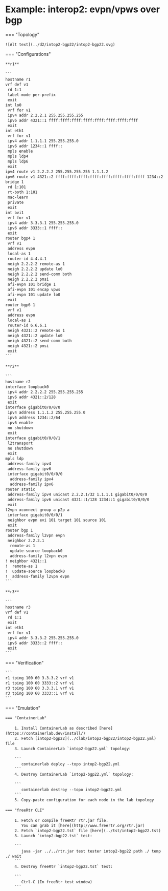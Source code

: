 # Example: interop2: evpn/vpws over bgp

=== "Topology"

    ![Alt text](../d2/intop2-bgp22/intop2-bgp22.svg)

=== "Configurations"

    **r1**

    ```
    hostname r1
    vrf def v1
     rd 1:1
     label-mode per-prefix
     exit
    int lo0
     vrf for v1
     ipv4 addr 2.2.2.1 255.255.255.255
     ipv6 addr 4321::1 ffff:ffff:ffff:ffff:ffff:ffff:ffff:ffff
     exit
    int eth1
     vrf for v1
     ipv4 addr 1.1.1.1 255.255.255.0
     ipv6 addr 1234::1 ffff::
     mpls enable
     mpls ldp4
     mpls ldp6
     exit
    ipv4 route v1 2.2.2.2 255.255.255.255 1.1.1.2
    ipv6 route v1 4321::2 ffff:ffff:ffff:ffff:ffff:ffff:ffff:ffff 1234::2
    bridge 1
     rd 1:101
     rt-both 1:101
     mac-learn
     private
     exit
    int bvi1
     vrf for v1
     ipv4 addr 3.3.3.1 255.255.255.0
     ipv6 addr 3333::1 ffff::
     exit
    router bgp4 1
     vrf v1
     address evpn
     local-as 1
     router-id 4.4.4.1
     neigh 2.2.2.2 remote-as 1
     neigh 2.2.2.2 update lo0
     neigh 2.2.2.2 send-comm both
     neigh 2.2.2.2 pmsi
     afi-evpn 101 bridge 1
     afi-evpn 101 encap vpws
     afi-evpn 101 update lo0
     exit
    router bgp6 1
     vrf v1
     address evpn
     local-as 1
     router-id 6.6.6.1
     neigh 4321::2 remote-as 1
     neigh 4321::2 update lo0
     neigh 4321::2 send-comm both
     neigh 4321::2 pmsi
     exit
    ```

    **r2**

    ```
    hostname r2
    interface loopback0
     ipv4 addr 2.2.2.2 255.255.255.255
     ipv6 addr 4321::2/128
     exit
    interface gigabit0/0/0/0
     ipv4 address 1.1.1.2 255.255.255.0
     ipv6 address 1234::2/64
     ipv6 enable
     no shutdown
     exit
    interface gigabit0/0/0/1
     l2transport
     no shutdown
     exit
    mpls ldp
     address-family ipv4
     address-family ipv6
     interface gigabit0/0/0/0
      address-family ipv4
      address-family ipv6
    router static
     address-family ipv4 unicast 2.2.2.1/32 1.1.1.1 gigabit0/0/0/0
     address-family ipv6 unicast 4321::1/128 1234::1 gigabit0/0/0/0
     exit
    l2vpn xconnect group a p2p a
     interface gigabit0/0/0/1
     neighbor evpn evi 101 target 101 source 101
     exit
    router bgp 1
     address-family l2vpn evpn
     neighbor 2.2.2.1
      remote-as 1
      update-source loopback0
      address-family l2vpn evpn
    ! neighbor 4321::1
    !  remote-as 1
    !  update-source loopback0
    !  address-family l2vpn evpn
    ```

    **r3**

    ```
    hostname r3
    vrf def v1
     rd 1:1
     exit
    int eth1
     vrf for v1
     ipv4 addr 3.3.3.2 255.255.255.0
     ipv6 addr 3333::2 ffff::
     exit
    ```

=== "Verification"

    ```
    r1 tping 100 60 3.3.3.2 vrf v1
    r1 tping 100 60 3333::2 vrf v1
    r3 tping 100 60 3.3.3.1 vrf v1
    r3 tping 100 60 3333::1 vrf v1
    ```

=== "Emulation"

    === "ContainerLab"

        1. Install ContainerLab as described [here](https://containerlab.dev/install/)  
        2. Fetch [intop2-bgp22](../clab/intop2-bgp22/intop2-bgp22.yml) file  
        3. Launch ContainerLab `intop2-bgp22.yml` topology:  

        ```
           containerlab deploy --topo intop2-bgp22.yml  
        ```
        4. Destroy ContainerLab `intop2-bgp22.yml` topology:  

        ```
           containerlab destroy --topo intop2-bgp22.yml  
        ```
        5. Copy-paste configuration for each node in the lab topology

    === "freeRtr CLI"

        1. Fetch or compile freeRtr rtr.jar file.  
           You can grab it [here](http://www.freertr.org/rtr.jar)  
        2. Fetch `intop2-bgp22.tst` file [here](../tst/intop2-bgp22.tst)  
        3. Launch `intop2-bgp22.tst` test:  

        ```
           java -jar ../../rtr.jar test tester intop2-bgp22 path ./ temp ./ wait
        ```
        4. Destroy freeRtr `intop2-bgp22.tst` test:  

        ```
           Ctrl-C (In freeRtr test window)
        ```


